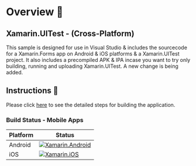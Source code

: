 # Overview 👀

## Xamarin.UITest - (Cross-Platform)

This sample is designed for use in Visual Studio & includes the sourcecode for a Xamarin.Forms app on Android & iOS platforms & a Xamarin.UITest project. It also includes a precompiled APK & IPA incase you want to try only building, running and uploading Xamarin.UITest.
A new change is being added.

## Instructions 📝

Please click [here](https://canarysplayground.github.io/mob-devops-demo/) to see the detailed steps for building the application.

### Build Status - Mobile Apps

| **Platform** | **Status** |
| --------------|-----------|
| Android | [![Xamarin.Android](https://github.com/CanarysPlayground/mob-devops-demo/actions/workflows/xamarin-android.yml/badge.svg?branch=main)](https://github.com/CanarysPlayground/mob-devops-demo/actions/workflows/xamarin-android.yml)|
| iOS | [![Xamarin.iOS](https://github.com/CanarysPlayground/mob-devops-demo/actions/workflows/iOS.yml/badge.svg?branch=main)](https://github.com/CanarysPlayground/mob-devops-demo/actions/workflows/iOS.yml)|
